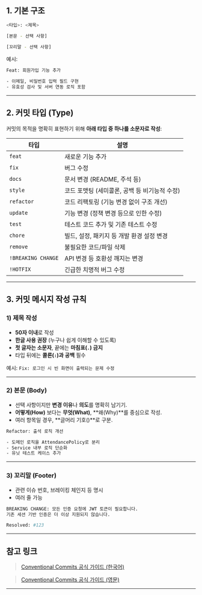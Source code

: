 ## 1. 기본 구조

```bash
<타입>: <제목>

[본문 - 선택 사항]

[꼬리말 - 선택 사항]

```

예시:

```bash
Feat: 회원가입 기능 추가

- 이메일, 비밀번호 입력 필드 구현
- 유효성 검사 및 서버 연동 로직 포함

```

---

## 2. 커밋 타입 (Type)

커밋의 목적을 명확히 표현하기 위해 **아래 타입 중 하나를 소문자로 작성**:

| 타입                 | 설명                          |
|--------------------|-----------------------------|
| `feat`             | 새로운 기능 추가                   |
| `fix`              | 버그 수정                       |
| `docs`             | 문서 변경 (README, 주석 등)        |
| `style`            | 코드 포맷팅 (세미콜론, 공백 등 비기능적 수정) |
| `refactor`         | 코드 리팩토링 (기능 변경 없이 구조 개선)    |
| `update`           | 기능 변경 (정책 변경 등으로 인한 수정)     |
| `test`             | 테스트 코드 추가 및 기존 테스트 수정       |
| `chore`            | 빌드, 설정, 패키지 등 개발 환경 설정 변경   |
| `remove`           | 불필요한 코드/파일 삭제               |
| `!BREAKING CHANGE` | API 변경 등 호환성 깨지는 변경         |
| `!HOTFIX`          | 긴급한 치명적 버그 수정               |

---

## 3. 커밋 메시지 작성 규칙

### 1) 제목 작성

- **50자 이내**로 작성
- **한글 사용 권장** (누구나 쉽게 이해할 수 있도록)
- **첫 글자는 소문자**, 끝에는 **마침표(`.`) 금지**
- 타입 뒤에는 **콜론(`:`)과 공백** 필수

예시: `Fix: 로그인 시 빈 화면이 출력되는 문제 수정`

---

### 2) 본문 (Body)

- 선택 사항이지만 **변경 이유**나 **의도**를 명확히 남기기.
- **어떻게(How)** 보다는 **무엇(What)**, **왜(Why)**를 중심으로 작성.
- 여러 항목일 경우, **글머리 기호()**로 구분.

```bash
Refactor: 출석 로직 개선

- 도메인 로직을 AttendancePolicy로 분리
- Service 내부 로직 단순화
- 유닛 테스트 케이스 추가
```

---

### 3) 꼬리말 (Footer)

- 관련 이슈 번호, 브레이킹 체인지 등 명시
- 여러 줄 가능

```bash
BREAKING CHANGE: 모든 인증 요청에 JWT 토큰이 필요합니다.
기존 세션 기반 인증은 더 이상 지원되지 않습니다.

Resolved: #123
```

---

## 참고 링크

> [Conventional Commits 공식 가이드 (한국어)](https://www.conventionalcommits.org/ko/v1.0.0/)
>

> [Conventional Commits 공식 가이드 (영문)](https://www.conventionalcommits.org/en/v1.0.0/)
>

---